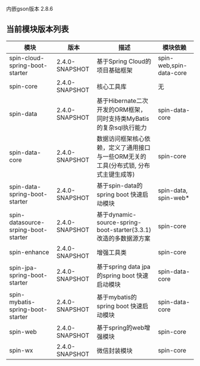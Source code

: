 内嵌gson版本 2.8.6

## 当前模块版本列表
|   模块   |   版本   |   描述   |   模块依赖   |
| ---- | ---- | ---- | ---- |
|   spin-cloud-spring-boot-starter   |   2.4.0-SNAPSHOT   | 基于Spring Cloud的项目基础框架 | spin-web,spin-data-core |
|   spin-core   |   2.4.0-SNAPSHOT   | 核心工具库 | 无 |
|   spin-data   |   2.4.0-SNAPSHOT   | 基于Hibernate二次开发的ORM框架，同时支持类MyBatis的复杂sql执行能力 | spin-data-core |
|   spin-data-core   |  2.4.0-SNAPSHOT    | 数据访问框架核心依赖，定义了通用接口与一些ORM无关的工具(分布式锁, 分布式主键生成等) | spin-core |
|   spin-data-spring-boot-starter   |  2.4.0-SNAPSHOT    | 基于spin-data的spring boot 快速启动模块 | spin-data, spin-web* |
|   spin-datasource-srping-boot-starter   |  2.4.0-SNAPSHOT    | 基于dynamic-source-spring-boot-starter(3.3.1)改造的多数据源方案 | spin-core |
|   spin-enhance   |   2.4.0-SNAPSHOT   | 增强工具类 | spin-core
|   spin-jpa-spring-boot-starter   |    2.4.0-SNAPSHOT  | 基于spring data jpa的spring boot 快速启动模块 | spin-data-core |
|   spin-mybatis-spring-boot-starter   |    2.4.0-SNAPSHOT  | 基于mybatis的spring boot 快速启动模块 | spin-data-core |
|   spin-web   |    2.4.0-SNAPSHOT  | 基于spring的web增强模块 | spin-core |
|   spin-wx   |    2.4.0-SNAPSHOT  | 微信封装模块 | spin-core |

